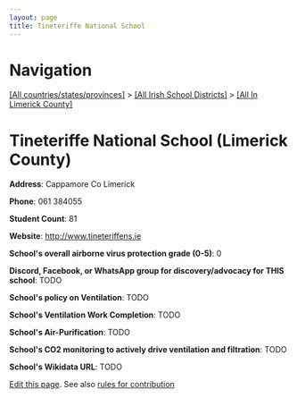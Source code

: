 ```yaml
---
layout: page
title: Tineteriffe National School
---
```

# Navigation

[[All countries/states/provinces]](../../..) > [[All Irish School Districts]](../..) > [[All In Limerick County]](..)

# Tineteriffe National School (Limerick County)

**Address**: Cappamore Co Limerick

**Phone**: 061 384055

**Student Count**: 81

**Website**: <http://www.tineteriffens.ie>

**School's overall airborne virus protection grade (0-5)**: 0

**Discord, Facebook, or WhatsApp group for discovery/advocacy for THIS school**: TODO

**School's policy on Ventilation**: TODO

**School's Ventilation Work Completion**: TODO

**School's Air-Purification**: TODO

**School's CO2 monitoring to actively drive ventilation and filtration**: TODO

**School's Wikidata URL**: TODO


[Edit this page](https://github.com/ventilate-schools/Ireland/edit/main/./Limerick_County/Tineteriffe_National_School.md). See also [rules for contribution](../../../contribution-rules/)